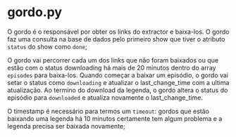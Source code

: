 gordo.py 
========

O gordo é o responsável por obter os links do extractor e baixa-los. O gordo
faz uma consulta na base de dados pelo primeiro show que tiver o atributo
`status` do show como `done`;

O gordo vai percorrer cada um dos links que não foram baixados ou que estão com
o status downloading há mais de 20 minutos dentro do array `episodes` para
baixa-los. Quando começar a baixar um episódio, o gordo vai setar o status como
`downloading` e atualizar o last_change_time com a ultima atualização.
Ao termino do download da legenda, o gordo altera o status do episódio para `downloaded`
e atualiza novamente o last_change_time.

O timestamp é necessário para termos um `timeout`: gordos que estão baixando
uma legenda há 10 minutos certamente tem algum problema e a legenda precisa ser
baixada novamente;

